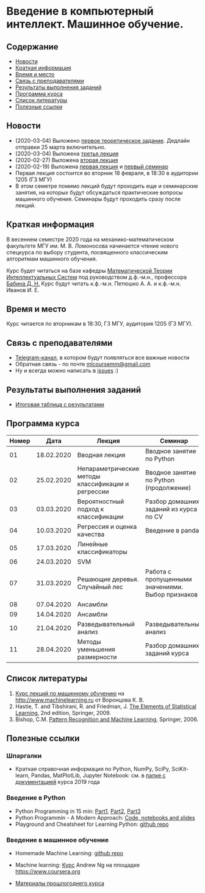 # Введение в компьютерный интеллект. Машинное обучение.

## Содержание
* [Новости](#news)
* [Краткая информация](#info)
* [Время и место](#ww)
* [Связь с преподавателями](#feedback)
* [Результаты выполнения заданий](#marks)
* [Программа курса](#program)
* [Список литературы](#lit)
* [Полезные ссылки](#links)
## <a name="news" /> Новости
* (2020-03-04) Выложено [первое теоретическое задание](./assignments/theory01.pdf). Дедлайн отправки 25 марта включительно.
* (2020-03-04) Выложена [третья лекция](./lectures/lecture03-prob.pdf)
* (2020-02-27) Выложена [вторая лекция](./lectures/lecture02-knn.pdf)
* (2020-02-19) Выложена [первая лекция](./lectures) и [первый семинар](./seminars)
* Первая лекция состоится во вторник 18 февраля, в 18:30 в аудитории 1205 (ГЗ МГУ) 
* В этом семетре помимо лекций будут проходить еще и семинарские занятия, на которых будут обсуждаться практические вопросы машинного обучения. Семинары будут проходить сразу после лекций.
## <a name="info" /> Краткая информация 
В весеннем семестре 2020 года на механико-математическом факультете МГУ им. М. В. Ломоносова начинается чтение нового спецкурса по выбору студента, посвященного классическим алгоритмам машинного обучения. 

Курс будет читаться на базе кафедры [Математической Теории Интеллектуальных Систем](http://intsys.msu.ru) под руководством д.ф.-м.н., профессора [Бабина Д. Н.](http://intsys.msu.ru/staff/babin/) Курс будут читать к.ф.-м.н. Петюшко А. А. и к.ф.-м.н. Иванов И. Е.
## <a name="ww" /> Время и место 
Курс читается по вторникам в 18:30, ГЗ МГУ, аудитория 1205 (ГЗ МГУ). 
## <a name="feedback" /> Связь с преподавателями
* [Telegram-канал](https://t.me/joinchat/AAAAAEUmx5cJLOdLXsOt8g), в котором будут появляться все важные новости
* Обратная связь - по почте mlcoursemm@gmail.com
* Ну и всегда можно написать в [issues](https://github.com/mlcoursemm/mlcoursemm2019spring/issues) :)
## <a name="marks" /> Результаты выполнения заданий
* [Итоговая таблица с результатами](https://docs.google.com/spreadsheets/d/1rK32FuGOz1QT5IG5jU24uPJPF6OW_UH2oSRW4PQQ1To/edit?usp=sharing)
## <a name="program" /> Программа курса 
| Номер         | Дата          | Лекция                                            | Семинар                                 |
| ------------- | ------------- | -------------                                     | -------------                           |   
| 01            | 18.02.2020    | Вводная лекция                                    | Вводное занятие по Python               |
| 02            | 25.02.2020    | Непараметрические методы классификации и регрессии| Вводное занятие по Python (продолжение) |
| 03            | 03.03.2020    | Вероятностный подход к классификации              | Разбор домашних заданий из курса по CV  |
| 04            | 10.03.2020    | Регрессия и оценка качества                       | Введение в pandas                       | 
| 05            | 17.03.2020    | Линейные классификаторы                           | | 
| 06            | 24.03.2020    | SVM                                               | | 
| 07            | 31.03.2020    | Решающие деревья. Случайный лес                   | Работа с пропущенными значениями. Выбор признаков| 
| 08            | 07.04.2020    | Ансамбли                                          | | 
| 09            | 14.04.2020    | Ансамбли                                          | | 
| 10            | 21.04.2020    | Разведывательный анализ                           | Разведывательный анализ                 | 
| 11            | 28.04.2020    | Методы уменьшения размерности                     | Разбор домашних заданий курса           | 

## <a name="lit" /> Список литературы
1. [Курс лекций по машинному обучению](http://www.machinelearning.ru/wiki/index.php?title=Машинное_обучение_%28курс_лекций%2C_К.В.Воронцов%29) на http://www.machinelearning.ru от Воронцова К. В.
1. Hastie, T. and Tibshirani, R. and Friedman, J. [The Elements of Statistical Learning](https://web.stanford.edu/~hastie/ElemStatLearn/printings/ESLII_print12.pdf), 2nd edition, Springer, 2009.
2. Bishop, C.M. [Pattern Recognition and Machine Learning](https://www.microsoft.com/en-us/research/uploads/prod/2006/01/Bishop-Pattern-Recognition-and-Machine-Learning-2006.pdf), Springer, 2006.
## <a name="links" /> Полезные ссылки 
### Шпаргалки
* Краткая справочная информация по Python, NumPy, SciPy, SciKit-learn, Pandas, MatPlotLib, Jupyter Notebook: см. в [папке с документацией](https://github.com/mlcoursemm/mlcoursemm2019spring/tree/master/cheatsheets) курса 2019 года
### Введение в Python
* Python Programming in 15 min: [Part1](https://towardsdatascience.com/python-programming-in-15-min-part-1-3ad2d773834c), [Part2](https://towardsdatascience.com/python-programming-in-15-min-part-2-480f78713544), [Part3](https://towardsdatascience.com/python-programming-in-15-min-part-3-ce882f9ab9b2)
* Python Programmin - A Modern Approach: [Code, notebooks and slides](https://github.com/vamsi/python-programming-modern-approach)
* Playground and Cheatsheet for Learning Python: [github repo](https://github.com/trekhleb/learn-python)
### Введение в машинное обучение
* Homemade Machine Learning: [github repo](https://github.com/trekhleb/homemade-machine-learning)
* Machine learning: [Курс](https://www.coursera.org/learn/machine-learning) Andrew Ng на площадке https://www.coursera.org

* [Материалы прошлогоднего курса](https://github.com/mlcoursemm/mlcoursemm2019spring)
